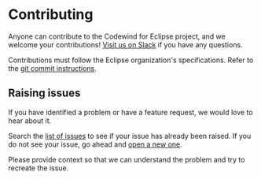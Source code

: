 # Contributing

Anyone can contribute to the Codewind for Eclipse project, and we welcome your contributions! [Visit us on Slack](https://slack-invite-ibm-cloud-tech.mybluemix.net/) if you have any questions.

Contributions must follow the Eclipse organization's specifications. Refer to the [git commit instructions](https://www.eclipse.org/projects/handbook/#resources-commit).

## Raising issues

If you have identified a problem or have a feature request, we would love to hear about it.

Search the [list of issues](https://github.com/eclipse/codewind-eclipse/issues) to see if your issue has already been raised. If you do not see your issue, go ahead and [open a new one](https://github.com/eclipse/codewind-eclipse/issues/new).

Please provide context so that we can understand the problem and try to recreate the issue. 
